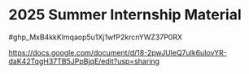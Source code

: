 # 2025 Summer Internship Material
#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

https://docs.google.com/document/d/18-2pwJUleQ7ulk6uIovYR-daK42TqgH37TB5JPpBjqE/edit?usp=sharing

